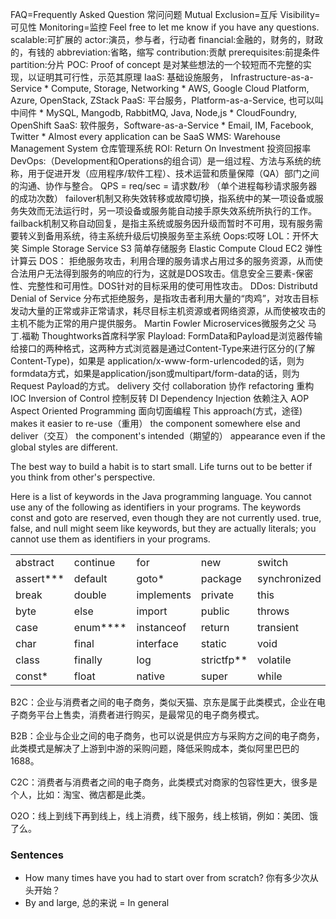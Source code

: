 FAQ=Frequently Asked Question 常问问题
Mutual Exclusion=互斥
Visibility=可见性
Monitoring=监控
Feel free to let me know if you have any questions.
scalable:可扩展的
actor:演员，参与者，行动者
financial:金融的，财务的，财政的，有钱的
abbreviation:省略，缩写
contribution:贡献
prerequisites:前提条件
partition:分片
POC: Proof of concept 是对某些想法的一个较短而不完整的实现，以证明其可行性，示范其原理
IaaS: 基础设施服务， Infrastructure-as-a-Service
    * Compute, Storage, Networking
    * AWS, Google Cloud Platform, Azure, OpenStack, ZStack
PaaS: 平台服务，Platform-as-a-Service, 也可以叫中间件
    * MySQL, Mangodb, RabbitMQ, Java, Node,js
    * CloudFoundry, OpenShift
SaaS: 软件服务，Software-as-a-Service
    * Email, IM, Facebook, Twitter
    * Almost every application can be SaaS
WMS: Warehouse Management System 仓库管理系统
ROI: Return On Investment 投资回报率
DevOps:（Development和Operations的组合词）是一组过程、方法与系统的统称，用于促进开发（应用程序/软件工程）、技术运营和质量保障（QA）部门之间的沟通、协作与整合。
QPS = req/sec = 请求数/秒 （单个进程每秒请求服务器的成功次数）
failover机制又称失效转移或故障切换，指系统中的某一项设备或服务失效而无法运行时，另一项设备或服务能自动接手原失效系统所执行的工作。
failback机制又称自动回复，是指主系统或服务因升级而暂时不可用，现有服务需要转义到备用系统，待主系统升级后切换服务至主系统
Oops:哎呀
LOL：开怀大笑
Simple Storage Service S3 简单存储服务
Elastic Compute Cloud EC2 弹性计算云
DOS： 拒绝服务攻击，利用合理的服务请求占用过多的服务资源，从而使合法用户无法得到服务的响应的行为，这就是DOS攻击。信息安全三要素-保密性、完整性和可用性。DOS针对的目标采用的使可用性攻击。
DDos: Distributd Denial of Service 分布式拒绝服务，是指攻击者利用大量的“肉鸡”，对攻击目标发动大量的正常或非正常请求，耗尽目标主机资源或者网络资源，从而使被攻击的主机不能为正常的用户提供服务。
Martin Fowler Microservices微服务之父 马丁.福勒 Thoughtworks首席科学家
Playload: FormData和Payload是浏览器传输给接口的两种格式，这两种方式浏览器是通过Content-Type来进行区分的(了解Content-Type)，如果是 application/x-www-form-urlencoded的话，则为formdata方式，如果是application/json或multipart/form-data的话，则为 Request Payload的方式。
delivery 交付
collaboration 协作
refactoring 重构
IOC Inversion of Control  控制反转
DI Dependency Injection 依赖注入
AOP Aspect Oriented Programming 面向切面编程
This approach(方式，途径) makes it easier to re-use（重用） the component somewhere else and deliver（交互） the component's intended（期望的） appearance even if the global styles are different.

The best way to build a habit is to start small.
Life turns out to be better if you think from other's perspective.

Here is a list of keywords in the Java programming language. You cannot use any of the following as identifiers in your programs. The keywords const and goto are reserved, even though they are not currently used. true, false, and null might seem like keywords, but they are actually literals; you cannot use them as identifiers in your programs.


|  |  |  |  |  |
|--|--|--|--|--|
| abstract | continue | for | new | switch |
| assert*** | default | goto* | package | synchronized |
| break | double | implements | private | this |
| byte | else | import | public | throws |
| case | enum**** | instanceof | return | transient |
| char | final | interface | static | void |
| class | finally | log | strictfp** | volatile |
| const* | float | native | super | while |

B2C：企业与消费者之间的电子商务，类似天猫、京东是属于此类模式，企业在电子商务平台上售卖，消费者进行购买，是最常见的电子商务模式。

B2B：企业与企业之间的电子商务，也可以说是供应方与采购方之间的电子商务，此类模式是解决了上游到中游的采购问题，降低采购成本，类似阿里巴巴的1688。

C2C：消费者与消费者之间的电子商务，此类模式对商家的包容性更大，很多是个人，比如：淘宝、微店都是此类。

O2O：线上到线下再到线上，线上消费，线下服务，线上核销，例如：美团、饿了么。

### Sentences
* How many times have you had to start over from scratch? 你有多少次从头开始？
* By and large, 总的来说 = In general
